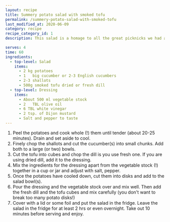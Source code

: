 ```yaml
---
layout: recipe
title: Summery potato salad with smoked tofu
permalink: /summery-potato-salad-with-smoked-tofu
last_modified_at: 2020-06-09
category: recipe
recipe_category_id: 1
description: This salad is a homage to all the great picknicks we had as a family. We would make sandwiches, this salad and take some fruit with us. After cycling for a while and balling badminton or volleyball we would sit down and enjoy this in the sun on a pick-nick blanket. This version uses smoked tofu as bacon replacement. It's a really good light dinner on hot days or a great addition to any barbecue or vegan burgers! Sometimes I like to add 500g of cherry tomatoes for sweetness or 500g of radishes for freshness, but the recipe is great as it is... Try and see for yourself!

serves: 4
time: 60
ingredients:
  - top-level: Salad
    items:
      - 2 kg potatoes
      - 1	big cucumber or 2-3 English cucumbers
      - 2-3 shallots
      - 500g smoked tofu dried or fresh dill
  - top-level: Dressing
    items:
      - About 500 ml vegetable stock
      - 2	TBL olive oil
      - 6 TBL white vinegar
      - 2 tsp. of Dijon mustard
      - Salt and pepper to taste
---
```

1.	Peel the potatoes and cook whole (!) them until tender (about 20-25 minutes). Drain and set aside to cool.
2.	Finely chop the shallots and cut the cucumber(s) into small chunks. Add both to a large (or two) bowls.
3.	Cut the tofu into cubes and chop the dill is you use fresh one. If you are using dried dill, add it to the dressing.
4.	Mix the ingredients for the dressing apart from the vegetable stock (!) together in a cup or jar and adjust with salt, pepper.
5.	Once the potatoes have cooled down, cut them into disks and add to the salad bowl(s).
6.	Pour the dressing and the vegetable stock over and mix well. Then add the fresh dill and the tofu cubes and mix carefully (you don't want to break too many potato disks!)
7.	Cover with a lid or some foil and put the salad in the fridge. Leave the salad in the fridge for at least 2 hrs or even overnight. Take out 10 minutes before serving and enjoy.
